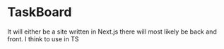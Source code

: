 # TaskBoard
It will either be a site written in Next.js there will most likely be back and front. I think to use in TS
